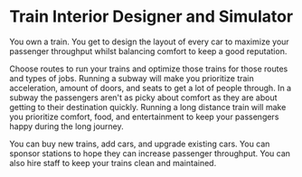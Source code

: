 # Train Interior Designer and Simulator

You own a train. You get to design the layout of every car to maximize your passenger throughput whilst balancing comfort to keep a good reputation.

Choose routes to run your trains and optimize those trains for those routes and types of jobs. Running a subway will make you prioritize train acceleration, amount of doors, and seats to get a lot of people through. In a subway the passengers aren't as picky about comfort as they are about getting to their destination quickly. Running a long distance train will make you prioritize comfort, food, and entertainment to keep your passengers happy during the long journey.

You can buy new trains, add cars, and upgrade existing cars. You can sponsor stations to hope they can increase passenger throughput. You can also hire staff to keep your trains clean and maintained.